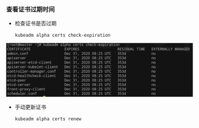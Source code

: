 ### 查看证书过期时间


- 检查证书是否过期

      kubeadm alpha certs check-expiration
      
![](images/outofdate.jpg)

- 手动更新证书

      kubeadm alpha certs renew
      

    
